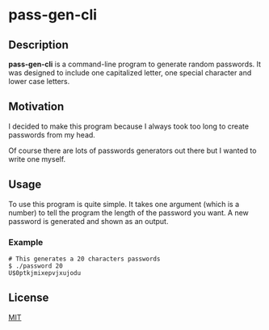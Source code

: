 # pass-gen-cli

## Description

**pass-gen-cli** is a command-line program to generate random passwords. It was designed to include one capitalized letter, one special character and lower case letters.

## Motivation

I decided to make this program because I always took too long to create passwords from my head.

Of course there are lots of passwords generators out there but I wanted to write one myself.

## Usage

To use this program is quite simple. It takes one argument (which is a number) to tell the program the length of the password you want. A new password is generated and shown as an output.

### Example

```
# This generates a 20 characters passwords
$ ./password 20
U$0ptkjmixepvjxujodu
```

## License

[MIT](LICENSE)

